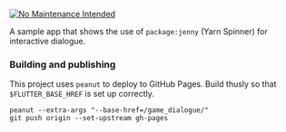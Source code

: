 [![No Maintenance Intended](http://unmaintained.tech/badge.svg)](http://unmaintained.tech/)

A sample app that shows the use of `package:jenny` (Yarn Spinner)
for interactive dialogue.

### Building and publishing

This project uses `peanut` to deploy to GitHub Pages. 
Build thusly so that `$FLUTTER_BASE_HREF` is set up correctly.

```shell
peanut --extra-args "--base-href=/game_dialogue/"
git push origin --set-upstream gh-pages
```